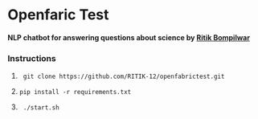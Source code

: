 # Openfaric Test
#### NLP chatbot for answering questions about science by [Ritik Bompilwar](https://ritik.app/)

### Instructions
1. ` git clone https://github.com/RITIK-12/openfabrictest.git`


2. `pip install -r requirements.txt`


3. ` ./start.sh`
  

